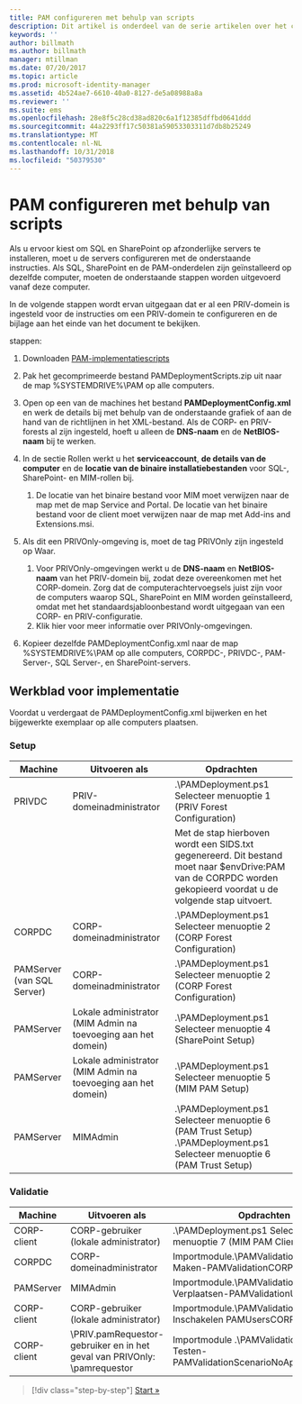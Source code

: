 ```yaml
---
title: PAM configureren met behulp van scripts
description: Dit artikel is onderdeel van de serie artikelen over het configureren van PAM met behulp van scripts. In het artikel wordt de aanpassing behandeld van het XML-bestand dat wordt gebruikt voor de PAM-implementatiescripts.
keywords: ''
author: billmath
ms.author: billmath
manager: mtillman
ms.date: 07/20/2017
ms.topic: article
ms.prod: microsoft-identity-manager
ms.assetid: 4b524ae7-6610-40a0-8127-de5a08988a8a
ms.reviewer: ''
ms.suite: ems
ms.openlocfilehash: 28e8f5c28cd38ad820c6a1f12385dffbd0641ddd
ms.sourcegitcommit: 44a2293ff17c50381a59053303311d7db8b25249
ms.translationtype: MT
ms.contentlocale: nl-NL
ms.lasthandoff: 10/31/2018
ms.locfileid: "50379530"
---
```

# <a name="configure-pam-using-scripts"></a>PAM configureren met behulp van scripts

Als u ervoor kiest om SQL en SharePoint op afzonderlijke servers te installeren, moet u de servers configureren met de onderstaande instructies. Als SQL, SharePoint en de PAM-onderdelen zijn geïnstalleerd op dezelfde computer, moeten de onderstaande stappen worden uitgevoerd vanaf deze computer.

In de volgende stappen wordt ervan uitgegaan dat er al een PRIV-domein is ingesteld voor de instructies om een PRIV-domein te configureren en de bijlage aan het einde van het document te bekijken.

stappen:

1. Downloaden [PAM-implementatiescripts](https://www.microsoft.com/download/details.aspx?id=53941)
2. Pak het gecomprimeerde bestand PAMDeploymentScripts.zip uit naar de map %SYSTEMDRIVE%\PAM op alle computers.
3. Open op een van de machines het bestand **PAMDeploymentConfig.xml** en werk de details bij met behulp van de onderstaande grafiek of aan de hand van de richtlijnen in het XML-bestand. Als de CORP- en PRIV-forests al zijn ingesteld, hoeft u alleen de **DNS-naam** en de **NetBIOS-naam** bij te werken.
4. In de sectie Rollen werkt u het **serviceaccount**, **de details van de computer** en de **locatie van de binaire installatiebestanden** voor SQL-, SharePoint- en MIM-rollen bij.
    1. De locatie van het binaire bestand voor MIM moet verwijzen naar de map met de map Service and Portal. De locatie van het binaire bestand voor de client moet verwijzen naar de map met Add-ins and Extensions.msi.

5. Als dit een PRIVOnly-omgeving is, moet de tag PRIVOnly zijn ingesteld op Waar.
    1. Voor PRIVOnly-omgevingen werkt u de **DNS-naam** en **NetBIOS-naam** van het PRIV-domein bij, zodat deze overeenkomen met het CORP-domein. Zorg dat de computerachtervoegsels juist zijn voor de computers waarop SQL, SharePoint en MIM worden geïnstalleerd, omdat met het standaardsjabloonbestand wordt uitgegaan van een CORP- en PRIV-configuratie.
    2. Klik hier voor meer informatie over PRIVOnly-omgevingen.

6. Kopieer dezelfde PAMDeploymentConfig.xml naar de map %SYSTEMDRIVE%\PAM op alle computers, CORPDC-, PRIVDC-, PAM-Server-, SQL Server-, en SharePoint-servers.


## <a name="deployment-worksheet"></a>Werkblad voor implementatie

Voordat u verdergaat de PAMDeploymentConfig.xml bijwerken en het bijgewerkte exemplaar op alle computers plaatsen.

### <a name="setup"></a>Setup

|Machine   | Uitvoeren als   |Opdrachten   |
|---|---|---|
|  PRIVDC |PRIV-domeinadministrator   | .\PAMDeployment.ps1 Selecteer menuoptie 1 (PRIV Forest Configuration)   |
|   |   |  Met de stap hierboven wordt een SIDS.txt gegenereerd. Dit bestand moet naar $envDrive:PAM van de CORPDC worden gekopieerd voordat u de volgende stap uitvoert. |
| CORPDC  |CORP-domeinadministrator   | .\PAMDeployment.ps1 Selecteer menuoptie 2 (CORP Forest Configuration)   |
| PAMServer (van SQL Server)   |CORP-domeinadministrator   |  .\PAMDeployment.ps1 Selecteer menuoptie 2 (CORP Forest Configuration)  |
|  PAMServer |  Lokale administrator (MIM Admin na toevoeging aan het domein) |  .\PAMDeployment.ps1 Selecteer menuoptie 4 (SharePoint Setup)  |
| PAMServer  | Lokale administrator (MIM Admin na toevoeging aan het domein)  | .\PAMDeployment.ps1 Selecteer menuoptie 5 (MIM PAM Setup)   |
|  PAMServer |MIMAdmin   | .\PAMDeployment.ps1 Selecteer menuoptie 6 (PAM Trust Setup) .\PAMDeployment.ps1 Selecteer menuoptie 6 (PAM Trust Setup) |

### <a name="validation"></a>Validatie

|  Machine | Uitvoeren als   | Opdrachten   |
|---|---|---|
| CORP-client  | CORP-gebruiker (lokale administrator)  |   .\PAMDeployment.ps1 Selecteer menuoptie 7 (MIM PAM Client Setup)  |
| CORPDC  | CORP-domeinadministrator   | Importmodule.\PAMValidation.psm1; Maken-PAMValidationCORPDCConfig   |
| PAMServer   | MIMAdmin  | Importmodule.\PAMValidation.psm1; Verplaatsen-PAMValidationUsersToPAM  |
| CORP-client  | CORP-gebruiker (lokale administrator)   |   Importmodule.\PAMValidation.psm1; Inschakelen PAMUsersCORPClientRemote |
|  CORP-client | <PRIV>\PRIV.pamRequestor-gebruiker en in het geval van PRIVOnly: <CORP>\pamrequestor   | Importmodule .\PAMValidation.psm1; Testen-PAMValidationScenarioNoApprovalRequest  |


> [!div class="step-by-step"]
> [Start »](sp1-step1-configuring-priv-domain.md)
